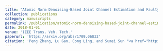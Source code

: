 ```yaml
---
title: "Atomic Norm Denoising-Based Joint Channel Estimation and Faulty Antenna Detection for Massive MIMO"
collection: publications
category: manuscripts
permalink: /publication/atomic-norm-denoising-based-joint-channel-estimation-and-faulty-antenna-detection-for-massive-mimo
date: 2018-01-01
venue: 'IEEE Trans. Veh. Tech.'
paperurl: 'https://arxiv.org/abs/1709.06832'
citation: 'Peng Zhang, Lu Gan, Cong Ling, and Sumei Sun "<a href="https://arxiv.org/abs/1709.06832">Atomic Norm Denoising-Based Joint Channel Estimation and Faulty Antenna Detection for Massive MIMO</a>", IEEE Trans. Veh. Tech., vol. 67, pp. 1389-1403, Feb. 2018.'
---
```

